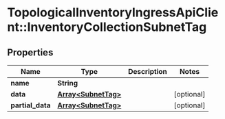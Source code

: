 # TopologicalInventoryIngressApiClient::InventoryCollectionSubnetTag

## Properties
Name | Type | Description | Notes
------------ | ------------- | ------------- | -------------
**name** | **String** |  | 
**data** | [**Array&lt;SubnetTag&gt;**](SubnetTag.md) |  | [optional] 
**partial_data** | [**Array&lt;SubnetTag&gt;**](SubnetTag.md) |  | [optional] 


